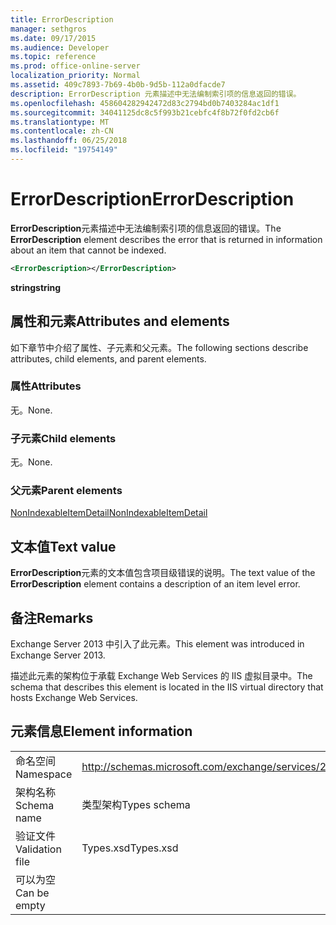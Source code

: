 ```yaml
---
title: ErrorDescription
manager: sethgros
ms.date: 09/17/2015
ms.audience: Developer
ms.topic: reference
ms.prod: office-online-server
localization_priority: Normal
ms.assetid: 409c7893-7b69-4b0b-9d5b-112a0dfacde7
description: ErrorDescription 元素描述中无法编制索引项的信息返回的错误。
ms.openlocfilehash: 458604282942472d83c2794bd0b7403284ac1df1
ms.sourcegitcommit: 34041125dc8c5f993b21cebfc4f8b72f0fd2cb6f
ms.translationtype: MT
ms.contentlocale: zh-CN
ms.lasthandoff: 06/25/2018
ms.locfileid: "19754149"
---
```

# <a name="errordescription"></a><span data-ttu-id="db157-103">ErrorDescription</span><span class="sxs-lookup"><span data-stu-id="db157-103">ErrorDescription</span></span>

<span data-ttu-id="db157-104">**ErrorDescription**元素描述中无法编制索引项的信息返回的错误。</span><span class="sxs-lookup"><span data-stu-id="db157-104">The **ErrorDescription** element describes the error that is returned in information about an item that cannot be indexed.</span></span> 
  
```XML
<ErrorDescription></ErrorDescription>
```

 <span data-ttu-id="db157-105">**string**</span><span class="sxs-lookup"><span data-stu-id="db157-105">**string**</span></span>
## <a name="attributes-and-elements"></a><span data-ttu-id="db157-106">属性和元素</span><span class="sxs-lookup"><span data-stu-id="db157-106">Attributes and elements</span></span>

<span data-ttu-id="db157-107">如下章节中介绍了属性、子元素和父元素。</span><span class="sxs-lookup"><span data-stu-id="db157-107">The following sections describe attributes, child elements, and parent elements.</span></span>
  
### <a name="attributes"></a><span data-ttu-id="db157-108">属性</span><span class="sxs-lookup"><span data-stu-id="db157-108">Attributes</span></span>

<span data-ttu-id="db157-109">无。</span><span class="sxs-lookup"><span data-stu-id="db157-109">None.</span></span>
  
### <a name="child-elements"></a><span data-ttu-id="db157-110">子元素</span><span class="sxs-lookup"><span data-stu-id="db157-110">Child elements</span></span>

<span data-ttu-id="db157-111">无。</span><span class="sxs-lookup"><span data-stu-id="db157-111">None.</span></span>
  
### <a name="parent-elements"></a><span data-ttu-id="db157-112">父元素</span><span class="sxs-lookup"><span data-stu-id="db157-112">Parent elements</span></span>

[<span data-ttu-id="db157-113">NonIndexableItemDetail</span><span class="sxs-lookup"><span data-stu-id="db157-113">NonIndexableItemDetail</span></span>](nonindexableitemdetail.md)
  
## <a name="text-value"></a><span data-ttu-id="db157-114">文本值</span><span class="sxs-lookup"><span data-stu-id="db157-114">Text value</span></span>

<span data-ttu-id="db157-115">**ErrorDescription**元素的文本值包含项目级错误的说明。</span><span class="sxs-lookup"><span data-stu-id="db157-115">The text value of the **ErrorDescription** element contains a description of an item level error.</span></span> 
  
## <a name="remarks"></a><span data-ttu-id="db157-116">备注</span><span class="sxs-lookup"><span data-stu-id="db157-116">Remarks</span></span>

<span data-ttu-id="db157-117">Exchange Server 2013 中引入了此元素。</span><span class="sxs-lookup"><span data-stu-id="db157-117">This element was introduced in Exchange Server 2013.</span></span>
  
<span data-ttu-id="db157-118">描述此元素的架构位于承载 Exchange Web Services 的 IIS 虚拟目录中。</span><span class="sxs-lookup"><span data-stu-id="db157-118">The schema that describes this element is located in the IIS virtual directory that hosts Exchange Web Services.</span></span>
  
## <a name="element-information"></a><span data-ttu-id="db157-119">元素信息</span><span class="sxs-lookup"><span data-stu-id="db157-119">Element information</span></span>

|||
|:-----|:-----|
|<span data-ttu-id="db157-120">命名空间</span><span class="sxs-lookup"><span data-stu-id="db157-120">Namespace</span></span>  <br/> |http://schemas.microsoft.com/exchange/services/2006/types  <br/> |
|<span data-ttu-id="db157-121">架构名称</span><span class="sxs-lookup"><span data-stu-id="db157-121">Schema name</span></span>  <br/> |<span data-ttu-id="db157-122">类型架构</span><span class="sxs-lookup"><span data-stu-id="db157-122">Types schema</span></span>  <br/> |
|<span data-ttu-id="db157-123">验证文件</span><span class="sxs-lookup"><span data-stu-id="db157-123">Validation file</span></span>  <br/> |<span data-ttu-id="db157-124">Types.xsd</span><span class="sxs-lookup"><span data-stu-id="db157-124">Types.xsd</span></span>  <br/> |
|<span data-ttu-id="db157-125">可以为空</span><span class="sxs-lookup"><span data-stu-id="db157-125">Can be empty</span></span>  <br/> ||
   

